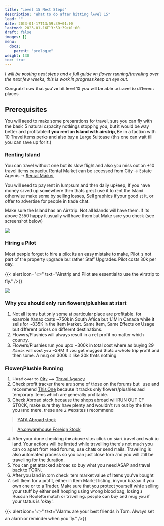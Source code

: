 ```yaml
---
title: "Level 15 Next Steps"
description: "What to do after hitting level 15"
lead: ""
date: 2023-01-17T13:59:39+01:00
lastmod: 2023-01-16T13:59:39+01:00
draft: false
images: []
menu:
  docs:
    parent: "prologue"
weight: 130
toc: true
---
```



*I will be posting next steps and a full guide on flower running/travelling over the next few weeks, this is work in progress keep an eye out.* 

Congrats! now that you've hit level 15 you will be able to travel to different places 

## Prerequisites 

You will need to make some preparations for travel, sure you can fly with the basic 5 natural capacity nothings stopping you, but it would be way better and profitable **if you rent an Island with airstrip**, Be in a faction with 10 Travel items perks and also buy a Large Suitcase (this one can wait till you can save up for it.)

### Renting Island 

You can travel without one but its slow flight and also you miss out on +10 travel items capacity. Rental Market can be accessed from City -> Estate Agents -> [Rental Market](https://www.torn.com/properties.php?step=rentalmarket)

You will need to pay rent in lumpsum and then daily upkeep, If you have money saved up somewhere then thats great use it to rent the Island otherwise make some by selling losses, Sell graphics if your good at it, or offer to advertise for people in trade chat. 

Make sure the Island has an Airstrip. Not all Islands will have them. If its above 2550 happy it usually will have them but Make sure you check (see screenshot below)

![](https://i.oran.pw/images/mWV3C.png)


### Hiring a Pilot

Most people forget to hire a pilot its an easy mistake to make, Pilot is not part of the property upgrade but rather Staff Upgrades. Pilot costs 30k per day. 

{{< alert icon="👉" text="Airstrip and Pilot are essential to use the Airstrip to fly." />}}

![](https://i.oran.pw/images/MZfUi.png)

### Why you should only run flowers/plushies at start

1. Not all Items but only some at particular place are profitable. for example Xanax costs ~750k in South Africa but 1.1M in Canada while it sells for ~835K in the Item Market. Same Item, Same Effects on Usage but different prices on different destinations.
2. Flowers/Plushies will always result in a net profit no matter which country.
3. Flowers/Plushies run you upto ~300k in total cost where as buying 29 Xanax will cost you ~24M If you get mugged thats a whole trip profit and then some. A mug on 300k is like 30k thats nothing.  

### Flower/Plushie Running

1. Head over to [City](https://www.torn.com/city.php) --> [Travel Agency](https://www.torn.com/travelagency.php) 
2. Check profit tracker there are some of those on the forums but I use and recommend [This One](https://eski786.pythonanywhere.com/flyguide) because it tracks only flowers/plushies and temporary items which are generally profitable. 
3. Check Abroad stock because the shops abroad will RUN OUT OF STOCK, make sure they have plenty and wouldn't run out by the time you land there. these are 2 websites I recommend 

> [YATA Abroad stock](https://yata.yt/bazaar/abroad/) 

> [Arsonwarehouse Foreign Stock](https://arsonwarehouse.com/foreign-stock) 

4. After your done checking the above sites click on start travel and wait to land. Your actions will be limited while travelling there's not much you can do apart from read forums, use chats or send mails. Travelling is also automated process so you can just close torn and you will still be travelling for the duration.
5. You can get attacked abroad so buy what you need ASAP and travel back to TORN.  
6. After you land in torn check Item market value of Items you've bought
7. sell them for a profit, either in Item Market listing, in your bazaar if you own one or to a Trader. Make sure that you protect yourself while selling your stuff by either self hosping using wrong blood bag, losing a Russian Roulette match or travelling. people can  buy and mug you if your status is 'okay'. 

{{< alert icon="👉" text="Alarms are your best friends in Torn. Always set an alarm or reminder when you fly." />}}

